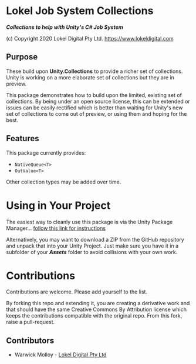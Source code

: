 # Lokel Job System Collections

***Collections to help with Unity's C# Job System***

(c) Copyright 2020 Lokel Digital Pty Ltd.
https://www.lokeldigital.com


## Purpose

These build upon **Unity.Collections** to provide a richer
set of collections. Unity is working on a more elaborate
set of collections but they are in preview.

This package demonstrates how to build upon the limited, existing
set of collections. By being under an open source license, this
can be extended or issues can be easily rectified which is better
than waiting for Unity's new set of collections to come out of
preview, or using them and hoping for the best.

## Features

This package currently provides:

- `NativeQueue<T>`
- `OutValue<T>`

Other collection types may be added over time.

# Using in Your Project

The easiest way to cleanly use this package is via the Unity Package Manager... [follow this link for instructions](https://docs.unity3d.com/Manual/upm-ui-giturl.html)

Alternatively, you may want to download a ZIP from the GitHub
repository and unpack that into your Unity Project. Just make sure you have it in a subfolder of your ***Assets*** folder to avoid
collisions with your own work.

# Contributions

Contributions are welcome. Please add yourself to the list.

By forking this repo and extending it, you are creating
a derivative work and that should have the same Creative Commons
By Attribution license which keeps the contributions compatible
with the original repo. From this fork, raise a pull-request.

## Contributors

- Warwick Molloy - [Lokel Digital Pty Ltd](https://www.lokeldigital.com)
